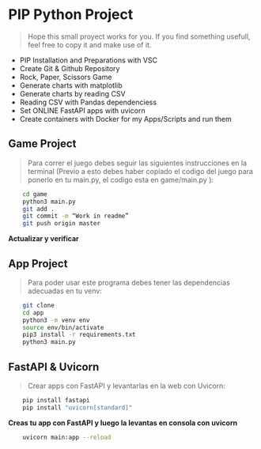 # **PIP Python Project**

>Hope this small proyect works for you. If you find something usefull, feel free to copy it and make use of it.

- PIP Installation and Preparations with VSC
- Create Git & Github Repository
- Rock, Paper, Scissors Game  
- Generate charts with matplotlib  
- Generate charts by reading CSV
- Reading CSV with Pandas dependenciess
- Set ONLINE FastAPI apps with uvicorn
- Create containers with Docker for my Apps/Scripts and run them



##  Game Project

> Para correr el juego debes seguir las siguientes instrucciones en la terminal (Previo a esto debes haber copiado el codigo del juego para ponerlo en tu main.py, el codigo esta en game/main.py ):


```sh
	cd game
	python3 main.py
	git add .
	git commit -m “Work in readme”
	git push origin master
```

**Actualizar y verificar**

## App Project
> Para poder usar este programa debes tener las dependencias adecuadas en tu venv:

```sh
	git clone
	cd app
	python3 -m venv env
	source env/bin/activate
	pip3 install -r requirements.txt
	python3 main.py
```

## FastAPI & Uvicorn
>Crear apps con FastAPI y levantarlas en la web con Uvicorn:

```sh
	pip install fastapi
    pip install "uvicorn[standard]"
```
**Creas tu app con FastAPI y luego la levantas en consola con uvicorn**

```sh
	uvicorn main:app --reload
```
